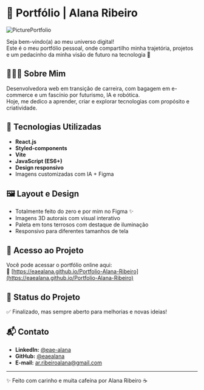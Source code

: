 # 💫 Portfólio | Alana Ribeiro

![PicturePortfolio](https://github.com/user-attachments/assets/caa26181-0d25-4b9a-b40a-9741e03a3f9f)


Seja bem-vindo(a) ao meu universo digital!  
Este é o meu portfólio pessoal, onde compartilho minha trajetória, projetos e um pedacinho da minha visão de futuro na tecnologia 🚀

## 👩🏻‍💻 Sobre Mim

Desenvolvedora web em transição de carreira, com bagagem em e-commerce e um fascínio por futurismo, IA e robótica.  
Hoje, me dedico a aprender, criar e explorar tecnologias com propósito e criatividade.


## 🔨 Tecnologias Utilizadas

- **React.js**  
- **Styled-components**  
- **Vite**  
- **JavaScript (ES6+)**
- **Design responsivo**
- Imagens customizadas com IA + Figma

## 🖼️ Layout e Design

- Totalmente feito do zero e por mim no Figma ✨
- Imagens 3D autorais com visual interativo
- Paleta em tons terrosos com destaque de iluminação
- Responsivo para diferentes tamanhos de tela

## 📁 Acesso ao Projeto

Você pode acessar o portfólio online aqui:  
🔗 [https://eaealana.github.io/Portfolio-Alana-Ribeiro](https://eaealana.github.io/Portfolio-Alana-Ribeiro)

## 🚧 Status do Projeto

✅ Finalizado, mas sempre aberto para melhorias e novas ideias!

## 📬 Contato

- **LinkedIn:** [@eae-alana](https://www.linkedin.com/in/eae-alana/)  
- **GitHub:** [@eaealana](https://github.com/eaealana)  
- **E-mail:** ar.ribeiroalana@gmail.com

---

✨ Feito com carinho e muita cafeína por Alana Ribeiro ☕
